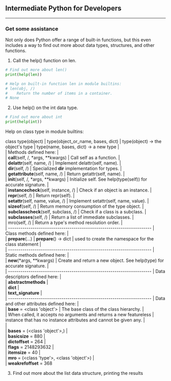 ## Intermediate Python for Developers
---
### Get some assistance   
Not only does Python offer a range of built-in functions, but this even includes a way to find out more about data types, structures, and other functions.
1. Call the help() function on len.
```python
# Find out more about len()
print(help(len))

# Help on built-in function len in module builtins:
# len(obj, /)
#    Return the number of items in a container.
# None
```
2. Use help() on the int data type.
```Python
# Find out more about int
print(help(int))
```
Help on class type in module builtins:

class type(object)
 |  type(object_or_name, bases, dict)
 |  type(object) -> the object's type
 |  type(name, bases, dict) -> a new type
 |  
 |  Methods defined here:
 |  
 |  __call__(self, /, *args, **kwargs)
 |      Call self as a function.
 |  
 |  __delattr__(self, name, /)
 |      Implement delattr(self, name).
 |  
 |  __dir__(self, /)
 |      Specialized __dir__ implementation for types.
 |  
 |  __getattribute__(self, name, /)
 |      Return getattr(self, name).
 |  
 |  __init__(self, /, *args, **kwargs)
 |      Initialize self.  See help(type(self)) for accurate signature.
 |  
 |  __instancecheck__(self, instance, /)
 |      Check if an object is an instance.
 |  
 |  __repr__(self, /)
 |      Return repr(self).
 |  
 |  __setattr__(self, name, value, /)
 |      Implement setattr(self, name, value).
 |  
 |  __sizeof__(self, /)
 |      Return memory consumption of the type object.
 |  
 |  __subclasscheck__(self, subclass, /)
 |      Check if a class is a subclass.
 |  
 |  __subclasses__(self, /)
 |      Return a list of immediate subclasses.
 |  
 |  mro(self, /)
 |      Return a type's method resolution order.
 |  
 |  ----------------------------------------------------------------------
 |  Class methods defined here:
 |  
 |  __prepare__(...)
 |      __prepare__() -> dict
 |      used to create the namespace for the class statement
 |  
 |  ----------------------------------------------------------------------
 |  Static methods defined here:
 |  
 |  __new__(*args, **kwargs)
 |      Create and return a new object.  See help(type) for accurate signature.
 |  
 |  ----------------------------------------------------------------------
 |  Data descriptors defined here:
 |  
 |  __abstractmethods__
 |  
 |  __dict__
 |  
 |  __text_signature__
 |  
 |  ----------------------------------------------------------------------
 |  Data and other attributes defined here:
 |  
 |  __base__ = <class 'object'>
 |      The base class of the class hierarchy.
 |      
 |      When called, it accepts no arguments and returns a new featureless
 |      instance that has no instance attributes and cannot be given any.
 |  
 |  
 |  __bases__ = (<class 'object'>,)
 |  
 |  __basicsize__ = 880
 |  
 |  __dictoffset__ = 264
 |  
 |  __flags__ = 2148293632
 |  
 |  __itemsize__ = 40
 |  
 |  __mro__ = (<class 'type'>, <class 'object'>)
 |  
 |  __weakrefoffset__ = 368

 
3. Find out more about the list data structure, printing the results
```python

```
